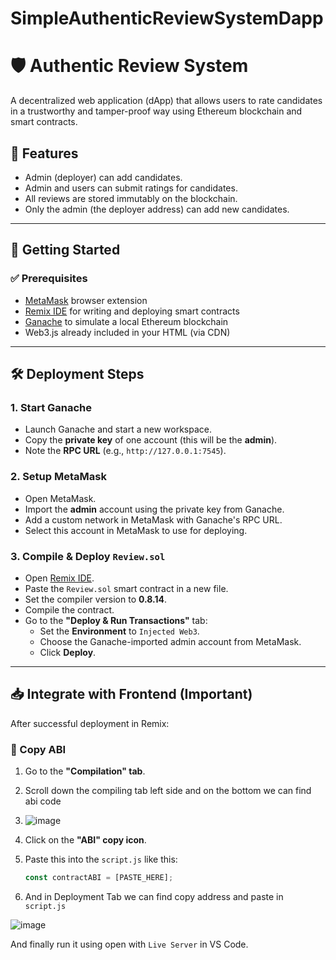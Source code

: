 ﻿# SimpleAuthenticReviewSystemDapp
# 🛡️ Authentic Review System

A decentralized web application (dApp) that allows users to rate candidates in a trustworthy and tamper-proof way using Ethereum blockchain and smart contracts.

## 📌 Features

- Admin (deployer) can add candidates.
- Admin and users can submit ratings for candidates.
- All reviews are stored immutably on the blockchain.
- Only the admin (the deployer address) can add new candidates.

---

## 🚀 Getting Started

### ✅ Prerequisites

- [MetaMask](https://metamask.io/) browser extension
- [Remix IDE](https://remix.ethereum.org/) for writing and deploying smart contracts
- [Ganache](https://trufflesuite.com/ganache/) to simulate a local Ethereum blockchain
- Web3.js already included in your HTML (via CDN)

---

## 🛠️ Deployment Steps

### 1. Start Ganache

- Launch Ganache and start a new workspace.
- Copy the **private key** of one account (this will be the **admin**).
- Note the **RPC URL** (e.g., `http://127.0.0.1:7545`).

### 2. Setup MetaMask

- Open MetaMask.
- Import the **admin** account using the private key from Ganache.
- Add a custom network in MetaMask with Ganache's RPC URL.
- Select this account in MetaMask to use for deploying.

### 3. Compile & Deploy `Review.sol`

- Open [Remix IDE](https://remix.ethereum.org/).
- Paste the `Review.sol` smart contract in a new file.
- Set the compiler version to **0.8.14**.
- Compile the contract.
- Go to the **"Deploy & Run Transactions"** tab:
  - Set the **Environment** to `Injected Web3`.
  - Choose the Ganache-imported admin account from MetaMask.
  - Click **Deploy**.

---

## 📥 Integrate with Frontend (Important)

After successful deployment in Remix:

### 🔹 Copy ABI

1. Go to the **"Compilation" tab**.
2. Scroll down the compiling tab left side and on the bottom we can find abi code
3. ![image](https://github.com/user-attachments/assets/9f121452-1d51-43e3-97d0-1e93d12fd7f1)

4. Click on the **"ABI" copy icon**.
5. Paste this into the `script.js` like this:
   ```js
   const contractABI = [PASTE_HERE];
6. And in Deployment Tab we can find copy address and paste in `script.js`


![image](https://github.com/user-attachments/assets/eb5741d6-ff96-4523-8516-ca781b58aa60)

And finally run it using open with `Live Server` in VS Code.

